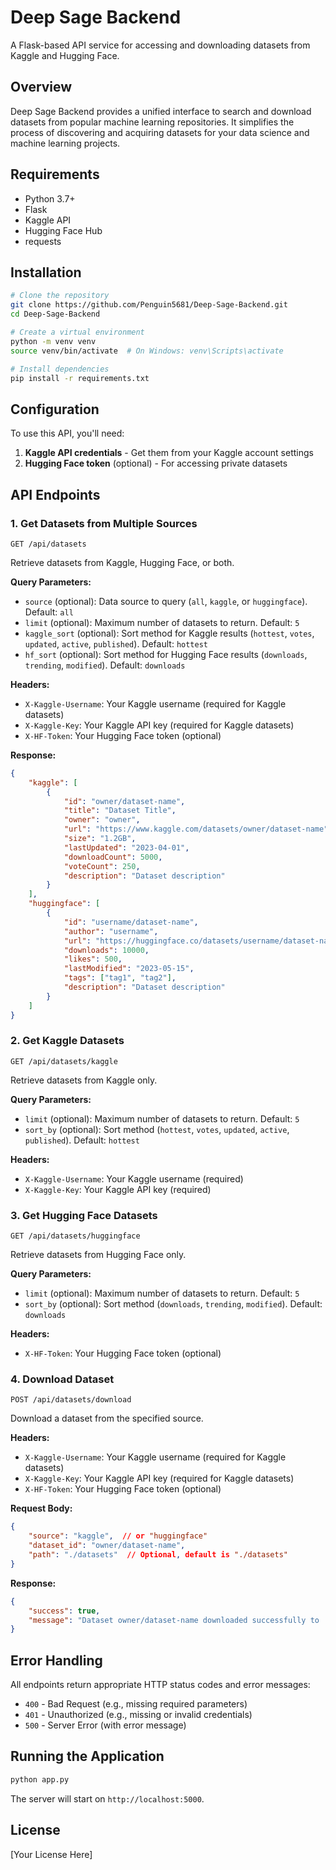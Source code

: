 # Deep Sage Backend

A Flask-based API service for accessing and downloading datasets from Kaggle and Hugging Face.

## Overview

Deep Sage Backend provides a unified interface to search and download datasets from popular machine learning repositories. It simplifies the process of discovering and acquiring datasets for your data science and machine learning projects.

## Requirements

- Python 3.7+
- Flask
- Kaggle API
- Hugging Face Hub
- requests

## Installation

```bash
# Clone the repository
git clone https://github.com/Penguin5681/Deep-Sage-Backend.git
cd Deep-Sage-Backend

# Create a virtual environment
python -m venv venv
source venv/bin/activate  # On Windows: venv\Scripts\activate

# Install dependencies
pip install -r requirements.txt
```

## Configuration

To use this API, you'll need:

1. **Kaggle API credentials** - Get them from your Kaggle account settings
2. **Hugging Face token** (optional) - For accessing private datasets

## API Endpoints

### 1. Get Datasets from Multiple Sources

```
GET /api/datasets
```

Retrieve datasets from Kaggle, Hugging Face, or both.

**Query Parameters:**
- `source` (optional): Data source to query (`all`, `kaggle`, or `huggingface`). Default: `all`
- `limit` (optional): Maximum number of datasets to return. Default: `5`
- `kaggle_sort` (optional): Sort method for Kaggle results (`hottest`, `votes`, `updated`, `active`, `published`). Default: `hottest`
- `hf_sort` (optional): Sort method for Hugging Face results (`downloads`, `trending`, `modified`). Default: `downloads`

**Headers:**
- `X-Kaggle-Username`: Your Kaggle username (required for Kaggle datasets)
- `X-Kaggle-Key`: Your Kaggle API key (required for Kaggle datasets)
- `X-HF-Token`: Your Hugging Face token (optional)

**Response:**
```json
{
    "kaggle": [
        {
            "id": "owner/dataset-name",
            "title": "Dataset Title",
            "owner": "owner",
            "url": "https://www.kaggle.com/datasets/owner/dataset-name",
            "size": "1.2GB",
            "lastUpdated": "2023-04-01",
            "downloadCount": 5000,
            "voteCount": 250,
            "description": "Dataset description"
        }
    ],
    "huggingface": [
        {
            "id": "username/dataset-name",
            "author": "username",
            "url": "https://huggingface.co/datasets/username/dataset-name",
            "downloads": 10000,
            "likes": 500,
            "lastModified": "2023-05-15",
            "tags": ["tag1", "tag2"],
            "description": "Dataset description"
        }
    ]
}
```

### 2. Get Kaggle Datasets

```
GET /api/datasets/kaggle
```

Retrieve datasets from Kaggle only.

**Query Parameters:**
- `limit` (optional): Maximum number of datasets to return. Default: `5`
- `sort_by` (optional): Sort method (`hottest`, `votes`, `updated`, `active`, `published`). Default: `hottest`

**Headers:**
- `X-Kaggle-Username`: Your Kaggle username (required)
- `X-Kaggle-Key`: Your Kaggle API key (required)

### 3. Get Hugging Face Datasets

```
GET /api/datasets/huggingface
```

Retrieve datasets from Hugging Face only.

**Query Parameters:**
- `limit` (optional): Maximum number of datasets to return. Default: `5`
- `sort_by` (optional): Sort method (`downloads`, `trending`, `modified`). Default: `downloads`

**Headers:**
- `X-HF-Token`: Your Hugging Face token (optional)

### 4. Download Dataset

```
POST /api/datasets/download
```

Download a dataset from the specified source.

**Headers:**
- `X-Kaggle-Username`: Your Kaggle username (required for Kaggle datasets)
- `X-Kaggle-Key`: Your Kaggle API key (required for Kaggle datasets)
- `X-HF-Token`: Your Hugging Face token (optional)

**Request Body:**
```json
{
    "source": "kaggle",  // or "huggingface"
    "dataset_id": "owner/dataset-name",
    "path": "./datasets"  // Optional, default is "./datasets"
}
```

**Response:**
```json
{
    "success": true,
    "message": "Dataset owner/dataset-name downloaded successfully to ./datasets"
}
```

## Error Handling

All endpoints return appropriate HTTP status codes and error messages:

- `400` - Bad Request (e.g., missing required parameters)
- `401` - Unauthorized (e.g., missing or invalid credentials)
- `500` - Server Error (with error message)

## Running the Application

```bash
python app.py
```

The server will start on `http://localhost:5000`.

## License

[Your License Here]